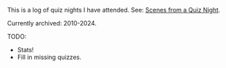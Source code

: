 This is a log of quiz nights I have attended. See: [Scenes from a Quiz Night](/2013/03/scenes-from-a-quiz-night/).

Currently archived: 2010-2024.

TODO: 

- Stats!
- Fill in missing quizzes.
